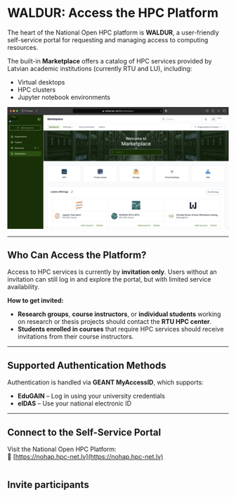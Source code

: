 # WALDUR: Access the HPC Platform

The heart of the National Open HPC platform is **WALDUR**, a user-friendly self-service portal for requesting and managing access to computing resources.

The built-in **Marketplace** offers a catalog of HPC services provided by Latvian academic institutions (currently RTU and LU), including:

- Virtual desktops  
- HPC clusters  
- Jupyter notebook environments  

![Waldur marketplace](images/marketplace.png)

---

## Who Can Access the Platform?

Access to HPC services is currently by **invitation only**. Users without an invitation can still log in and explore the portal, but with limited service availability.

**How to get invited:**

- **Research groups**, **course instructors**, or **individual students** working on research or thesis projects should contact the **RTU HPC center**.
- **Students enrolled in courses** that require HPC services should receive invitations from their course instructors.

---

## Supported Authentication Methods

Authentication is handled via **GEANT MyAccessID**, which supports:

- **EduGAIN** – Log in using your university credentials  
- **eIDAS** – Use your national electronic ID  

---

## Connect to the Self-Service Portal

Visit the National Open HPC Platform:  
🔗 [https://nohap.hpc-net.lv](https://nohap.hpc-net.lv)


```{include} ./include/waldur_access.md
```
## Invite participants

```{include} ./include/waldur_invite.md
